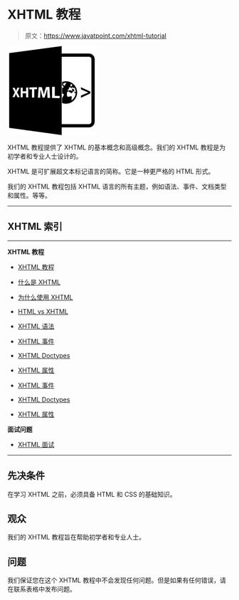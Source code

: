 # XHTML 教程

> 原文：<https://www.javatpoint.com/xhtml-tutorial>

![XHTML Tutorial](img/bc831c4fe4ecfd2d6bbf7657f498c615.png)

XHTML 教程提供了 XHTML 的基本概念和高级概念。我们的 XHTML 教程是为初学者和专业人士设计的。

XHTML 是可扩展超文本标记语言的简称。它是一种更严格的 HTML 形式。

我们的 XHTML 教程包括 XHTML 语言的所有主题，例如语法、事件、文档类型和属性。等等。

* * *

## XHTML 索引

* * *

**XHTML 教程**

*   [XHTML 教程](xhtml-tutorial)
*   [什么是 XHTML](what-is-xhtml)
*   [为什么使用 XHTML](why-use-xhtml)
*   [HTML vs XHTML](html-vs-xhtml)
*   [XHTML 语法](xhtml-syntax)
*   [XHTML 事件](xhtml-events)
*   [XHTML Doctypes](xhtml-doctypes)
*   [XHTML 属性](xhtml-attributes)

*   [XHTML 事件](xhtml-events)
*   [XHTML Doctypes](xhtml-doctypes)
*   [XHTML 属性](xhtml-attributes)

**面试问题**

*   [XHTML 面试](xhtml-interview-questions)

* * *

## 先决条件

在学习 XHTML 之前，必须具备 HTML 和 CSS 的基础知识。

## 观众

我们的 XHTML 教程旨在帮助初学者和专业人士。

## 问题

我们保证您在这个 XHTML 教程中不会发现任何问题。但是如果有任何错误，请在联系表格中发布问题。